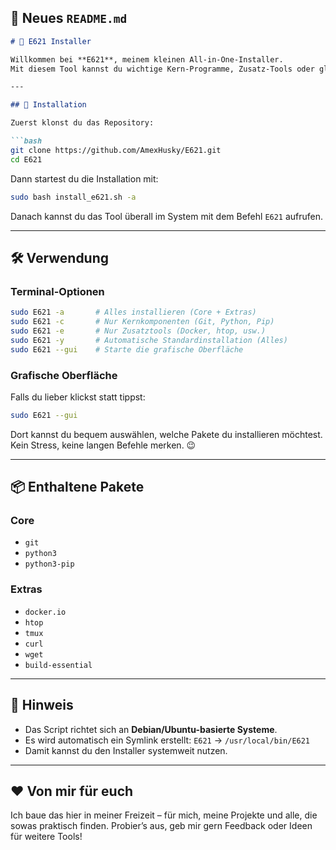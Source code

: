 ## 📄 Neues `README.md`

````markdown
# 🦊 E621 Installer

Willkommen bei **E621**, meinem kleinen All-in-One-Installer.  
Mit diesem Tool kannst du wichtige Kern-Programme, Zusatz-Tools oder gleich alles zusammen auf deinem System installieren – wahlweise direkt im Terminal oder über eine einfache grafische Oberfläche.

---

## 🚀 Installation

Zuerst klonst du das Repository:

```bash
git clone https://github.com/AmexHusky/E621.git
cd E621
````

Dann startest du die Installation mit:

```bash
sudo bash install_e621.sh -a
```

Danach kannst du das Tool überall im System mit dem Befehl `E621` aufrufen.

---

## 🛠️ Verwendung

### Terminal-Optionen

```bash
sudo E621 -a       # Alles installieren (Core + Extras)
sudo E621 -c       # Nur Kernkomponenten (Git, Python, Pip)
sudo E621 -e       # Nur Zusatztools (Docker, htop, usw.)
sudo E621 -y       # Automatische Standardinstallation (Alles)
sudo E621 --gui    # Starte die grafische Oberfläche
```

### Grafische Oberfläche

Falls du lieber klickst statt tippst:

```bash
sudo E621 --gui
```

Dort kannst du bequem auswählen, welche Pakete du installieren möchtest.
Kein Stress, keine langen Befehle merken. 😉

---

## 📦 Enthaltene Pakete

### Core

* `git`
* `python3`
* `python3-pip`

### Extras

* `docker.io`
* `htop`
* `tmux`
* `curl`
* `wget`
* `build-essential`

---

## 📝 Hinweis

* Das Script richtet sich an **Debian/Ubuntu-basierte Systeme**.
* Es wird automatisch ein Symlink erstellt:
  `E621` → `/usr/local/bin/E621`
* Damit kannst du den Installer systemweit nutzen.

---

## ❤️ Von mir für euch

Ich baue das hier in meiner Freizeit – für mich, meine Projekte und alle, die sowas praktisch finden.
Probier’s aus, geb mir gern Feedback oder Ideen für weitere Tools!
